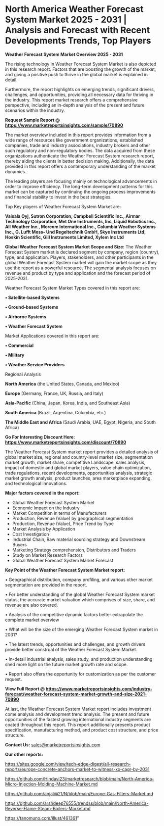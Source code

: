 # North America Weather Forecast System Market 2025 - 2031 | Analysis and Forecast with Recent Developments Trends, Top Players

<Strong> Weather Forecast System Market Overview 2025 - 2031</strong>

The rising technology in Weather Forecast System Market is also depicted in this research report. Factors that are boosting the growth of the market, and giving a positive push to thrive in the global market is explained in detail.

Furthermore, the report highlights on emerging trends, significant drivers, challenges, and opportunities, providing all necessary data for thriving in the industry. This report market research offers a comprehensive perspective, including an in-depth analysis of the present and future scenarios within the industry.

<strong>Request Sample Report @ <a href=https://www.marketreportsinsights.com/sample/70890>https://www.marketreportsinsights.com/sample/70890</a></strong>

The market overview included in this report provides information from a wide range of resources like government organizations, established companies, trade and industry associations, industry brokers and other such regulatory and non-regulatory bodies. The data acquired from these organizations authenticate the Weather Forecast System research report, thereby aiding the clients in better decision making. Additionally, the data provided in this report offers a contemporary understanding of the market dynamics.

The leading players are focusing mainly on technological advancements in order to improve efficiency. The long-term development patterns for this market can be captured by continuing the ongoing process improvements and financial stability to invest in the best strategies.

Top Key players of Weather Forecast System Market are:

<strong>Vaisala Oyj, Sutron Corporation, Campbell Scientific Inc., Airmar Technology Corporation, Met One Instruments, Inc, Liquid Robotics Inc., All Weather Inc., Morcom International Inc., Columbia Weather Systems Inc., G. Lufft Mess- Und Regeltechnik GmbH, Skye Instruments Ltd, Hoskin Scientific, Gill Instruments Limited, Xylem Inc Ltd</strong>

<strong><b>Global Weather Forecast System Market Scope and Size:</b></strong>
The Weather Forecast System market is declared segment by company, region (country), type, and application. Players, stakeholders, and other participants in the global Weather Forecast System market will gain the market scope as they use the report as a powerful resource. The segmental analysis focuses on revenue and product by type and application and the forecast period of 2025-2031.

Weather Forecast System Market Types covered in this report are:

<strong>• Satellite-based Systems

• Ground-based Systems

• Airborne Systems

• Weather Forecast System</strong>

Market Applications covered in this report are:

<strong>• Commercial

• Military

• Weather Service Providers</strong> 

Regional Analysis

<strong>North America</strong> (the United States, Canada, and Mexico)

<strong>Europe</strong> (Germany, France, UK, Russia, and Italy)

<strong>Asia-Pacific</strong> (China, Japan, Korea, India, and Southeast Asia)

<strong>South America</strong> (Brazil, Argentina, Colombia, etc.)

<strong>The Middle East and Africa</strong> (Saudi Arabia, UAE, Egypt, Nigeria, and South Africa)

<strong>Go For Interesting Discount Here: <a href=https://www.marketreportsinsights.com/discount/70890>https://www.marketreportsinsights.com/discount/70890</a></strong>

The Weather Forecast System market report provides a detailed analysis of global market size, regional and country-level market size, segmentation market growth, market share, competitive Landscape, sales analysis, impact of domestic and global market players, value chain optimization, trade regulations, recent developments, opportunities analysis, strategic market growth analysis, product launches, area marketplace expanding, and technological innovations.

<strong><b>Major factors covered in the report:</b></strong>
<ul>
  <li>Global Weather Forecast System Market </li>
  <li>Economic Impact on the Industry</li>
  <li>Market Competition in terms of Manufacturers</li>
  <li>Production, Revenue (Value) by geographical segmentation</li>
  <li>Production, Revenue (Value), Price Trend by Type</li>
  <li>Market Analysis by Application</li>
  <li>Cost Investigation</li>
  <li>Industrial Chain, Raw material sourcing strategy and Downstream Buyers</li>
  <li>Marketing Strategy comprehension, Distributors and Traders</li>
  <li>Study on Market Research Factors</li>
  <li>Global Weather Forecast System Market Forecast</li>
</ul>

<strong><b>Key Point of the Weather Forecast System Market report:</b></strong>

• Geographical distribution, company profiling, and various other market segmentation are provided in the report.

• For better understanding of the global Weather Forecast System market status, the accurate market valuation which comprises of size, share, and revenue are also covered.

• Analysis of the competitive dynamic factors better extrapolate the complete market overview

• What will be the size of the emerging Weather Forecast System market in 2031?

• The latest trends, opportunities and challenges, and growth drivers provide better construal of the Weather Forecast System Market.

• In-detail industrial analysis, sales study, and production understanding shed more light on the future market growth rate and scope.

• Report also offers the opportunity for customization as per the customer request.

<strong><b>View Full Report @ <a href=https://www.marketreportsinsights.com/industry-forecast/weather-forecast-system-market-growth-and-size-2021-70890>https://www.marketreportsinsights.com/industry-forecast/weather-forecast-system-market-growth-and-size-2021-70890</a></b></strong>


At last, the Weather Forecast System Market report includes investment come analysis and development trend analysis. The present and future opportunities of the fastest growing international industry segments are coated throughout this report. This report additionally presents product specification, manufacturing method, and product cost structure, and price structure.

<strong>Contact Us:</strong>
sales@marketreportsinsights.com

<strong>Our other reports:</strong>

<a href=https://sites.google.com/view/tech-edge-digest/all-research-reports/europe-concrete-anchors-market-to-witness-xx-cagr-by-2031>https://sites.google.com/view/tech-edge-digest/all-research-reports/europe-concrete-anchors-market-to-witness-xx-cagr-by-2031</a>

<a href=https://github.com/Hindavi23/marketresearch/blob/main/North-America-Micro-Injection-Molding-Machine-Market.md>https://github.com/Hindavi23/marketresearch/blob/main/North-America-Micro-Injection-Molding-Machine-Market.md</a>

<a href=https://github.com/anjaliiii21/N/blob/main/Europe-Gas-Filters-Market.md>https://github.com/anjaliiii21/N/blob/main/Europe-Gas-Filters-Market.md</a>

<a href=https://github.com/arshdeep76555/trendss/blob/main/North-America-Reverse-Flame-Steam-Boilers-Market.md>https://github.com/arshdeep76555/trendss/blob/main/North-America-Reverse-Flame-Steam-Boilers-Market.md</a>

<a href=https://tanomuno.com/illust/461361>https://tanomuno.com/illust/461361</a>"
